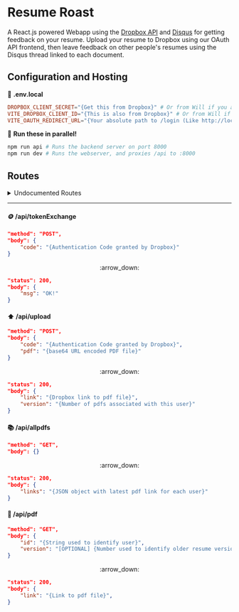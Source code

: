 # Resume Roast

A React.js powered Webapp using the [Dropbox API](https://www.dropbox.com/developers)
and [Disqus](https://disqus.com) for getting feedback on your resume. Upload
your resume to Dropbox using our OAuth API frontend, then leave feedback on
other people's resumes using the Disqus thread linked to each document.

## Configuration and Hosting

:page_facing_up: **.env.local**
```toml
DROPBOX_CLIENT_SECRET="{Get this from Dropbox}" # Or from Will if you are on the team
VITE_DROPBOX_CLIENT_ID="{This is also from Dropbox}" # Or from Will if you are on the team
VITE_OAUTH_REDIRECT_URL="{Your absolute path to /login (Like http://localhost:5173/login)}"
```
:runner: **Run these in parallel!**
```bash
npm run api # Runs the backend server on port 8000
npm run dev # Runs the webserver, and proxies /api to :8000
```
## Routes

<details>
<summary> Undocumented Routes </summary>

#### :house: /

#### :key: /login

#### :orange_book: /r/

#### :smiley: /me

#### :scroll: /about

</details>

---

#### :coin: /api/tokenExchange

```json
"method": "POST",
"body": {
    "code": "{Authentication Code granted by Dropbox}"
}
```
<center><p align="center">:arrow_down:</p></center>

```json
"status": 200,
"body": {
    "msg": "OK!"
}
```

#### :arrow_up: /api/upload

```json
"method": "POST",
"body": {
    "code": "{Authentication Code granted by Dropbox}",
    "pdf": "{base64 URL encoded PDF file}"
}
```
<center><p align="center">:arrow_down:</p></center>

```json
"status": 200,
"body": {
    "link": "{Dropbox link to pdf file}",
    "version": "{Number of pdfs associated with this user}"
}
```

#### :books: /api/allpdfs

```json
"method": "GET",
"body": {}
```
<center><p align="center">:arrow_down:</p></center>

```json
"status": 200,
"body": {
    "links": "{JSON object with latest pdf link for each user}"
}
```

#### :green_book: /api/pdf

```json
"method": "GET",
"body": {
    "id": "{String used to identify user}",
    "version": "[OPTIONAL] {Number used to identify older resume version}"
}
```
<center><p align="center">:arrow_down:</p></center>

```json
"status": 200,
"body": {
    "link": "{Link to pdf file}",
}
```

